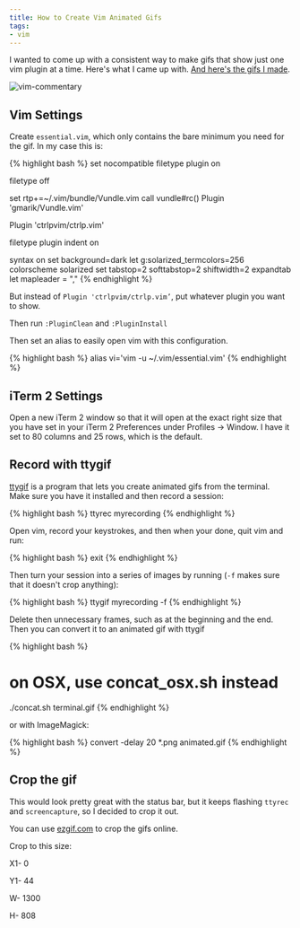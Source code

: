 ```yaml
---
title: How to Create Vim Animated Gifs
tags:
- vim
---
```


I wanted to come up with a consistent way to make gifs that show just one vim plugin at a time. Here's what I came up with. [And here's the gifs I made](https://github.com/aharris88/vim-gifs).

![vim-commentary](https://github.com/aharris88/vim-gifs/raw/master/vim-commentary.gif)

## Vim Settings

Create `essential.vim`, which only contains the bare minimum you need for the gif. In my case this is:

{% highlight bash %}
set nocompatible
filetype plugin on

filetype off

set rtp+=~/.vim/bundle/Vundle.vim
call vundle#rc()
Plugin 'gmarik/Vundle.vim'

Plugin 'ctrlpvim/ctrlp.vim'

filetype plugin indent on

syntax on
set background=dark
let g:solarized_termcolors=256
colorscheme solarized
set tabstop=2 softtabstop=2 shiftwidth=2 expandtab
let mapleader = ","
{% endhighlight %}

But instead of `Plugin 'ctrlpvim/ctrlp.vim’`, put whatever plugin you want to show.

Then run `:PluginClean` and `:PluginInstall`

Then set an alias to easily open vim with this configuration.

{% highlight bash %}
alias vi='vim -u ~/.vim/essential.vim'
{% endhighlight %}

## iTerm 2 Settings

Open a new iTerm 2 window so that it will open at the exact right size that you have set in your iTerm 2 Preferences under Profiles -> Window. I have it set to 80 columns and 25 rows, which is the default.

## Record with ttygif

[ttygif](https://github.com/icholy/ttygif) is a program that lets you create animated gifs from the terminal. Make sure you have it installed and then record a session:

{% highlight bash %}
ttyrec myrecording
{% endhighlight %}

Open vim, record your keystrokes, and then when your done, quit vim and run:

{% highlight bash %}
exit
{% endhighlight %}

Then turn your session into a series of images by running (`-f` makes sure that it doesn't crop anything):

{% highlight bash %}
ttygif myrecording -f
{% endhighlight %}

Delete then unnecessary frames, such as at the beginning and the end. Then you can convert it to an animated gif with ttygif

{% highlight bash %}
# on OSX, use concat_osx.sh instead
./concat.sh terminal.gif
{% endhighlight %}

or with ImageMagick:

{% highlight bash %}
convert -delay 20 *.png animated.gif
{% endhighlight %}

## Crop the gif

This would look pretty great with the status bar, but it keeps flashing `ttyrec` and `screencapture`, so I decided to crop it out.

You can use [ezgif.com](http://ezgif.com/) to crop the gifs online.

Crop to this size:

X1- 0

Y1- 44

W- 1300

H- 808
